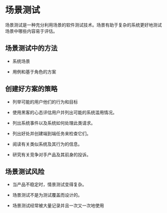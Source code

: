 # 场景测试

场景测试是一种充分利用场景的软件测试技术。场景有助于复杂的系统更好地测试场景中哪些内容易于评估。

## 场景测试中的方法

* 系统场景

* 用例和基于角色的方案

## 创建好方案的策略

* 列举可能的用户他们的行为和目标

* 使用黑客的心态评估用户并列出可能的系统滥用情况。

* 列出系统事件以及系统如何处理此类请求。

* 列出好处并创建端到端任务来检查它们。

* 阅读有关类似系统及其行为的信息。

* 研究有关竞争对手产品及其前身的投诉。

## 场景测试风险

* 当产品不稳定时，情景测试变得复杂。

* 场景测试不是为测试覆盖而设计的。

* 场景测试经常被大量记录并且一次又一次地使用
